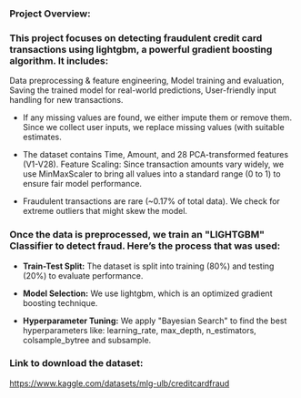 ### **Project Overview:**

### **This project focuses on detecting fraudulent credit card transactions using lightgbm, a powerful gradient boosting algorithm. It includes:**
Data preprocessing & feature engineering,
Model training and evaluation,
Saving the trained model for real-world predictions,
User-friendly input handling for new transactions.

   *  If any missing values are found, we either impute them or remove them.
      Since we collect user inputs, we replace missing values (with suitable estimates.

   *  The dataset contains Time, Amount, and 28 PCA-transformed features (V1-V28).
      Feature Scaling: Since transaction amounts vary widely, we use MinMaxScaler to bring all values into a standard range (0 to 1) to ensure fair model performance.
   
   *  Fraudulent transactions are rare (~0.17% of total data).
      We check for extreme outliers that might skew the model.

### **Once the data is preprocessed, we train an "LIGHTGBM" Classifier to detect fraud. Here’s the process that was used:**
   * **Train-Test Split:**
     The dataset is split into training (80%) and testing (20%) to evaluate performance.

   *  **Model Selection:**
      We use lightgbm, which is an optimized gradient boosting technique.

   *  **Hyperparameter Tuning:**
      We apply "Bayesian Search" to find the best hyperparameters like:
      learning_rate, max_depth, n_estimators, colsample_bytree and subsample.


### **Link to download the dataset:**
https://www.kaggle.com/datasets/mlg-ulb/creditcardfraud


